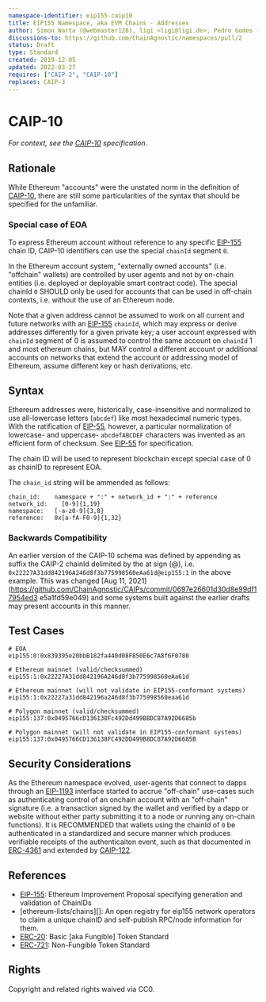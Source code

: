 ```yaml
---
namespace-identifier: eip155-caip10
title: EIP155 Namespace, aka EVM Chains - Addresses
author: Simon Warta (@webmaster128), ligi <ligi@ligi.de>, Pedro Gomes (@pedrouid), Antoine Herzog (@antoineherzog), Joel Thorstensson (@oed)
discussions-to: https://github.com/ChainAgnostic/namespaces/pull/2
status: Draft
type: Standard
created: 2019-12-05
updated: 2022-03-27
requires: ["CAIP-2", "CAIP-10"]
replaces: CAIP-3
---
```


# CAIP-10

*For context, see the [CAIP-10][] specification.*

## Rationale

While Ethereum "accounts" were the unstated norm in the definition of
[CAIP-10][], there are still some particularities of the syntax that should be
specified for the unfamiliar.  

### Special case of EOA

To express Ethereum account without reference to any specific [EIP-155][] chain ID, CAIP-10 identifiers can use the special `chainId` segment `0`.

In the Ethereum account system, "externally owned accounts" (i.e. "offchain" wallets) are controlled by user agents and not by on-chain entities (i.e. deployed or deployable smart contract code). 
The special chainId `0` SHOULD only be used for accounts that can be used in off-chain contexts, i.e. without the use of an Ethereum node.

Note that a given address cannot be assumed to work on all current and future networks with an [EIP-155][] `chainId`, which may express or derive addresses differently for a given private key; a user account expressed with `chainId` segment of 0 is assumed to control the same account on `chainId` 1 and most ethereum chains, but MAY control a different account or additional accounts on networks that extend the account or addressing model of Ethereum, assume different key or hash derivations, etc.

## Syntax

Ethereum addresses were, historically, case-insensitive and normalized to use
all-lowercase letters (`abcdef`) like most hexadecimal numeric types.  With the
ratification of [EIP-55][], however, a particular normalization of lowercase- and
uppercase- `abcdefABCDEF` characters was invented as an efficient form of
checksum. See [EIP-55][] for specification.

The chain ID will be used to represent blockchain except special case of 0 as chainID to represent EOA.

The `chain_id` string will be ammended as follows:

```
chain_id:    namespace + ":" + network_id + ":" + reference
network_id:    [0-9]{1,19}
namespace:   [-a-z0-9]{3,8}
reference:   0x[a-fA-F0-9]{1,32}
```

### Backwards Compatibility

An earlier version of the CAIP-10 schema was defined by appending as suffix the
CAIP-2 chainId delimited by the at sign (@), i.e.
`0x22227A31dd842196A246d8f3b775998560eAa61d@eip155:1` in the above example. This
was changed [Aug 11,
2021](https://github.com/ChainAgnostic/CAIPs/commit/0697e26601d30d8e99df17954ed3
e5a1fd59e049) and some systems built against the earlier drafts may present
accounts in this manner.

## Test Cases

```
# EOA
eip155:0:0x839395e20bbB182fa440d08F850E6c7A8f6F0780

# Ethereum mainnet (valid/checksummed)
eip155:1:0x22227A31dd842196A246d8f3b775998560eAa61d

# Ethereum mainnet (will not validate in EIP155-conformant systems)
eip155:1:0x22227a31dd842196a246d8f3b775998560eaa61d

# Polygon mainnet (valid/checksummed)
eip155:137:0x0495766cD136138Fc492Dd499B8DC87A92D6685b

# Polygon mainnet (will not validate in EIP155-conformant systems)
eip155:137:0x0495766CD136138FC492DD499B8DC87A92D6685B

```

## Security Considerations

As the Ethereum namespace evolved, user-agents that connect to dapps through an [EIP-1193][] interface started to accrue "off-chain" use-cases such as authenticating control of an onchain account with an "off-chain" signature (i.e. a transaction signed by the wallet and verified by a dapp or website without either party submitting it to a node or running any on-chain functions). It is RECOMMENDED that wallets using the chainId of `0` be authenticated in a standardized and secure manner which produces verifiable receipts of the authenticaiton event, such as that documented in [ERC-4361][] and extended by [CAIP-122][].

## References

- [EIP-155][]: Ethereum Improvement Proposal specifying generation and validation of ChainIDs
- [ethereum-lists/chains][]: An open registry for eip155 network operators to claim a
      unique chainID and self-publish RPC/node information for them.
- [ERC-20][]: Basic [aka Fungible] Token Standard
- [ERC-721][]: Non-Fungible Token Standard

[Chainid.network]: https://github.com/ethereum-lists/chains
[CAIP-2]: https://github.com/ChainAgnostic/CAIPs/blob/master/CAIPs/caip-2.md
[CAIP-10]: https://github.com/ChainAgnostic/CAIPs/blob/master/CAIPs/caip-10.md
[CAIP-19]: https://github.com/ChainAgnostic/CAIPs/blob/master/CAIPs/caip-19.md
[CAIP-21]: https://github.com/ChainAgnostic/CAIPs/blob/master/CAIPs/caip-21.md
[CAIP-22]: https://github.com/ChainAgnostic/CAIPs/blob/master/CAIPs/caip-22.md
[CAIP-122]: https://chainagnostic.org/CAIPs/caip-122
[ERC-4361]: https://eips.ethereum.org/EIPS/eip-4361
[EIP-1193]: https://eips.ethereum.org/EIPS/eip-1193
[EIP-155]: https://eips.ethereum.org/EIPS/eip-155
[EIP-55]: https://eips.ethereum.org/EIPS/eip-55
[ERC-20]: https://eips.ethereum.org/EIPS/eip-20
[ERC-721]: https://eips.ethereum.org/EIPS/eip-721


## Rights

Copyright and related rights waived via CC0.
